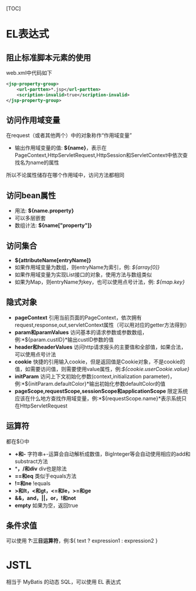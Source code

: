 [TOC]
# EL表达式

## 阻止标准脚本元素的使用
web.xml中代码如下
```xml
<jsp-property-group>
    <url-partten>*.jsp</url-partten>
    <scription-invalid>true</scription-invalid>
</jsp-property-group>
```

## 访问作用域变量
在request（或者其他两个）中的对象称作“作用域变量”
* 输出作用域变量的值: **${name}**，表示在PageContext,HttpServletRequest,HttpSession和ServletContext中依次查找名为name的属性

所以不论属性储存在哪个作用域中，访问方法都相同

## 访问bean属性
* 用法: **${name.property}**
* 可以多层嵌套
* 数组计法: **${name["property"]}**

## 访问集合
* **${attributeName[entryName]}**
* 如果作用域变量为数组，则entryName为索引，例: *${array[0]}*
* 如果作用域变量为实现List接口的对象，使用方法与数组类似
* 如果为Map，则entryName为key，也可以使用点号计法，例: *${map.key}*

## 隐式对象
* **pageContext**
    引用当前页面的PageContext，依次拥有request,response,out,servletContext属性（可以用对应的getter方法得到）
* **param和paramValues**
    访问基本的请求参数或参数数组，例:*${param.custID}*输出custID参数的值
* **header和headerValues**
    访问http请求报头的主要值和全部值，如果合法，可以使用点号计法
* **cookie**
    快捷的引用输入cookie，但是返回值是Cookie对象，不是cookie的值，如需要访问值，则需要使用value属性，例:*${cookie.userCookie.value}*
* **initParam**
    访问上下文初始化参数(context,initialization parameter)，例:*${initParam.defaultColor}*输出初始化参数defaultColor的值
* **pageScope,requestScope,sessionScope和applicationScope**
    限定系统应该在什么地方查找作用域变量，例:*${requestScope.name}*表示系统只在HttpServletRequest
    
## 运算符
都在${}中
* **+和-**
    字符串+-运算会自动解析成数值，BigInteger等会自动使用相应的add和substract方法
* ***，/和div**
    div也是除法
* **==和eq**
    类似于equals方法
* **!=和ne**
    !equals
* **>和lt，<和gt，<=和le，>=和ge**
* **&&，and，||，or，!和not**
* **empty**
    如果为空，返回true
    
## 条件求值
可以使用 **?:三目运算符**，例:${ text ? expression1 : expression2 }

# JSTL
相当于 MyBatis 的动态 SQL，可以使用 EL 表达式